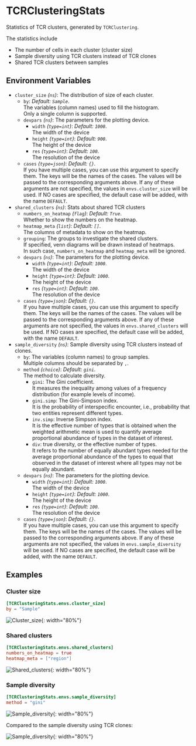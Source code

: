 # TCRClusteringStats

Statistics of TCR clusters, generated by `TCRClustering`.

The statistics include

- The number of cells in each cluster (cluster size)
- Sample diversity using TCR clusters instead of TCR clones
- Shared TCR clusters between samples

## Environment Variables

- `cluster_size` *(`ns`)*:
    The distribution of size of each cluster.<br />
    - `by`: *Default: `Sample`*. <br />
        The variables (column names) used to fill the histogram.<br />
        Only a single column is supported.<br />
    - `devpars` *(`ns`)*:
        The parameters for the plotting device.<br />
        - `width` *(`type=int`)*: *Default: `1000`*. <br />
            The width of the device
        - `height` *(`type=int`)*: *Default: `900`*. <br />
            The height of the device
        - `res` *(`type=int`)*: *Default: `100`*. <br />
            The resolution of the device
    - `cases` *(`type=json`)*: *Default: `{}`*. <br />
        If you have multiple cases, you can use this
        argument to specify them. The keys will be the names of the
        cases. The values will be passed to the corresponding arguments
        above. If any of these arguments are not specified, the values
        in `envs.cluster_size` will be used. If NO cases are
        specified, the default case will be added, with the name
        `DEFAULT`.<br />
- `shared_clusters` *(`ns`)*:
    Stats about shared TCR clusters
    - `numbers_on_heatmap` *(`flag`)*: *Default: `True`*. <br />
        Whether to show the
        numbers on the heatmap.<br />
    - `heatmap_meta` *(`list`)*: *Default: `[]`*. <br />
        The columns of metadata to show on the
        heatmap.<br />
    - `grouping`:
        The groups to investigate the shared clusters.<br />
        If specified, venn diagrams will be drawn instead of heatmaps.<br />
        In such case, `numbers_on_heatmap` and `heatmap_meta` will be
        ignored.<br />
    - `devpars` *(`ns`)*:
        The parameters for the plotting device.<br />
        - `width` *(`type=int`)*: *Default: `1000`*. <br />
            The width of the device
        - `height` *(`type=int`)*: *Default: `1000`*. <br />
            The height of the device
        - `res` *(`type=int`)*: *Default: `100`*. <br />
            The resolution of the device
    - `cases` *(`type=json`)*: *Default: `{}`*. <br />
        If you have multiple cases, you can use this
        argument to specify them. The keys will be the names of the
        cases. The values will be passed to the corresponding arguments
        above. If any of these arguments are not specified, the values
        in `envs.shared_clusters` will be used. If NO cases are
        specified, the default case will be added, with the name
        `DEFAULT`.<br />
- `sample_diversity` *(`ns`)*:
    Sample diversity using TCR clusters instead of
    clones.<br />
    - `by`:
        The variables (column names) to group samples.<br />
        Multiple columns should be separated by `,`.<br />
    - `method` *(`choice`)*: *Default: `gini`*. <br />
        The method to calculate diversity.<br />
        - `gini`:
            The Gini coefficient.<br />
            It measures the inequality among values of a frequency
            distribution (for example levels of income).<br />
        - `gini.simp`:
            The Gini-Simpson index.<br />
            It is the probability of interspecific encounter, i.e.,
            probability that two entities represent different types.<br />
        - `inv.simp`:
            Inverse Simpson index.<br />
            It is the effective number of types that is obtained when
            the weighted arithmetic mean is used to quantify average
            proportional abundance of types in the dataset of interest.<br />
        - `div`:
            true diversity, or the effective number of types.<br />
            It refers to the number of equally abundant types needed
            for the average proportional abundance of the types to
            equal that observed in the dataset of interest where all
            types may not be equally abundant.<br />
    - `devpars` *(`ns`)*:
        The parameters for the plotting device.<br />
        - `width` *(`type=int`)*: *Default: `1000`*. <br />
            The width of the device
        - `height` *(`type=int`)*: *Default: `1000`*. <br />
            The height of the device
        - `res` *(`type=int`)*: *Default: `100`*. <br />
            The resolution of the device
    - `cases` *(`type=json`)*: *Default: `{}`*. <br />
        If you have multiple cases, you can use this
        argument to specify them. The keys will be the names of the
        cases. The values will be passed to the corresponding arguments
        above. If any of these arguments are not specified, the values
        in `envs.sample_diversity` will be used. If NO cases are
        specified, the default case will be added, with the name
        `DEFAULT`.<br />

## Examples

### Cluster size

```toml
[TCRClusteringStats.envs.cluster_size]
by = "Sample"
```

![Cluster_size](https://pwwang.github.io/immunopipe/processes/images/TCRClusteringStats_cluster_size.png){: width="80%"}

### Shared clusters

```toml
[TCRClusteringStats.envs.shared_clusters]
numbers_on_heatmap = true
heatmap_meta = ["region"]
```

![Shared_clusters](https://pwwang.github.io/immunopipe/processes/images/TCRClusteringStats_shared_clusters.png){: width="80%"}

### Sample diversity

```toml
[TCRClusteringStats.envs.sample_diversity]
method = "gini"
```

![Sample_diversity](https://pwwang.github.io/immunopipe/processes/images/TCRClusteringStats_sample_diversity.png){: width="80%"}

Compared to the sample diversity using TCR clones:<br />

![Sample_diversity](https://pwwang.github.io/immunopipe/processes/images/Immunarch_sample_diversity.png){: width="80%"}

